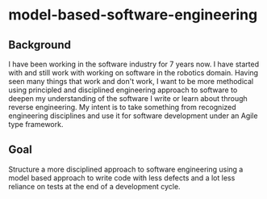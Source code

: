 # model-based-software-engineering

## Background

I have been working in the software industry for 7 years now. I have started with and still work with working on software in the robotics domain. Having seen many things that work and don't work, I want to be more methodical using principled and disciplined engineering approach to software to deepen my understanding of the software I write or learn about through reverse engineering. My intent is to take something from recognized engineering disciplines and use it for software development under an Agile type framework.  

## Goal
Structure a more disciplined approach to software engineering using a model based approach to write code with less defects and a lot less reliance on tests at the end of a development cycle. 


